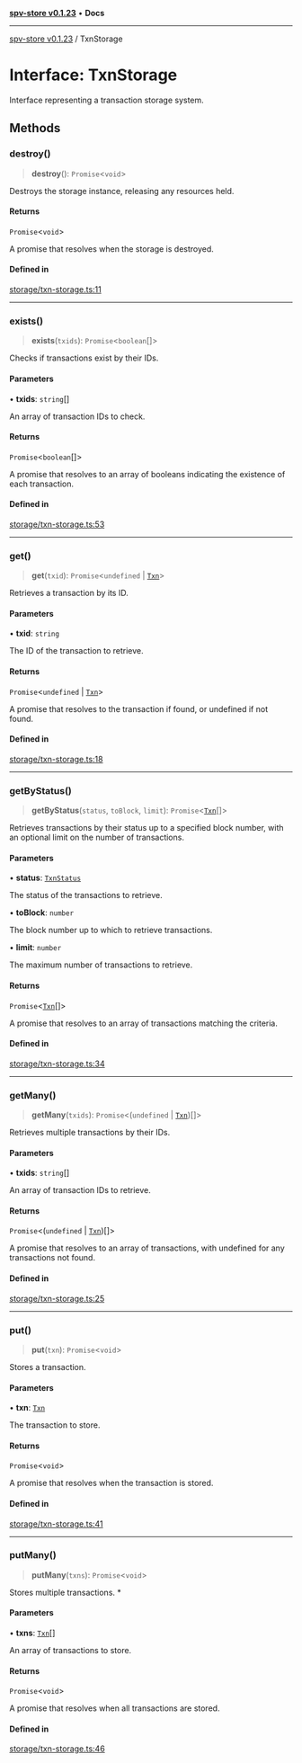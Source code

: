 [**spv-store v0.1.23**](../README.md) • **Docs**

***

[spv-store v0.1.23](../globals.md) / TxnStorage

# Interface: TxnStorage

Interface representing a transaction storage system.

## Methods

### destroy()

> **destroy**(): `Promise`\<`void`\>

Destroys the storage instance, releasing any resources held.

#### Returns

`Promise`\<`void`\>

A promise that resolves when the storage is destroyed.

#### Defined in

[storage/txn-storage.ts:11](https://github.com/bitcoin-sv/spv-store/blob/63abe80bc44b9b9c7e00ccf1d6227aea5ee85646/src/storage/txn-storage.ts#L11)

***

### exists()

> **exists**(`txids`): `Promise`\<`boolean`[]\>

Checks if transactions exist by their IDs.

#### Parameters

• **txids**: `string`[]

An array of transaction IDs to check.

#### Returns

`Promise`\<`boolean`[]\>

A promise that resolves to an array of booleans indicating the existence of each transaction.

#### Defined in

[storage/txn-storage.ts:53](https://github.com/bitcoin-sv/spv-store/blob/63abe80bc44b9b9c7e00ccf1d6227aea5ee85646/src/storage/txn-storage.ts#L53)

***

### get()

> **get**(`txid`): `Promise`\<`undefined` \| [`Txn`](Txn.md)\>

Retrieves a transaction by its ID.

#### Parameters

• **txid**: `string`

The ID of the transaction to retrieve.

#### Returns

`Promise`\<`undefined` \| [`Txn`](Txn.md)\>

A promise that resolves to the transaction if found, or undefined if not found.

#### Defined in

[storage/txn-storage.ts:18](https://github.com/bitcoin-sv/spv-store/blob/63abe80bc44b9b9c7e00ccf1d6227aea5ee85646/src/storage/txn-storage.ts#L18)

***

### getByStatus()

> **getByStatus**(`status`, `toBlock`, `limit`): `Promise`\<[`Txn`](Txn.md)[]\>

Retrieves transactions by their status up to a specified block number, with an optional limit on the number of transactions.

#### Parameters

• **status**: [`TxnStatus`](../enumerations/TxnStatus.md)

The status of the transactions to retrieve.

• **toBlock**: `number`

The block number up to which to retrieve transactions.

• **limit**: `number`

The maximum number of transactions to retrieve.

#### Returns

`Promise`\<[`Txn`](Txn.md)[]\>

A promise that resolves to an array of transactions matching the criteria.

#### Defined in

[storage/txn-storage.ts:34](https://github.com/bitcoin-sv/spv-store/blob/63abe80bc44b9b9c7e00ccf1d6227aea5ee85646/src/storage/txn-storage.ts#L34)

***

### getMany()

> **getMany**(`txids`): `Promise`\<(`undefined` \| [`Txn`](Txn.md))[]\>

Retrieves multiple transactions by their IDs.

#### Parameters

• **txids**: `string`[]

An array of transaction IDs to retrieve.

#### Returns

`Promise`\<(`undefined` \| [`Txn`](Txn.md))[]\>

A promise that resolves to an array of transactions, with undefined for any transactions not found.

#### Defined in

[storage/txn-storage.ts:25](https://github.com/bitcoin-sv/spv-store/blob/63abe80bc44b9b9c7e00ccf1d6227aea5ee85646/src/storage/txn-storage.ts#L25)

***

### put()

> **put**(`txn`): `Promise`\<`void`\>

Stores a transaction.

#### Parameters

• **txn**: [`Txn`](Txn.md)

The transaction to store.

#### Returns

`Promise`\<`void`\>

A promise that resolves when the transaction is stored.

#### Defined in

[storage/txn-storage.ts:41](https://github.com/bitcoin-sv/spv-store/blob/63abe80bc44b9b9c7e00ccf1d6227aea5ee85646/src/storage/txn-storage.ts#L41)

***

### putMany()

> **putMany**(`txns`): `Promise`\<`void`\>

Stores multiple transactions.   *

#### Parameters

• **txns**: [`Txn`](Txn.md)[]

An array of transactions to store.

#### Returns

`Promise`\<`void`\>

A promise that resolves when all transactions are stored.

#### Defined in

[storage/txn-storage.ts:46](https://github.com/bitcoin-sv/spv-store/blob/63abe80bc44b9b9c7e00ccf1d6227aea5ee85646/src/storage/txn-storage.ts#L46)
